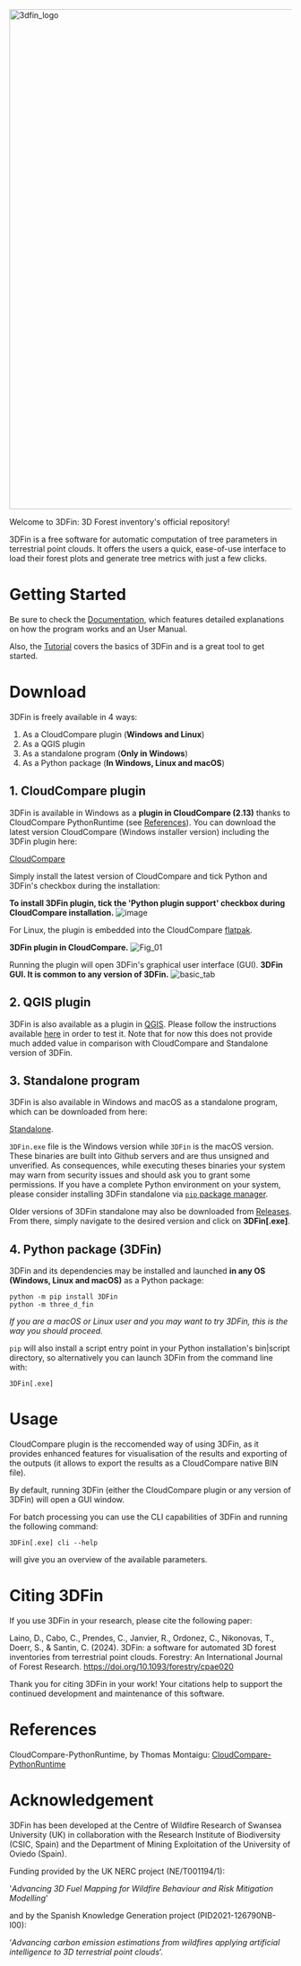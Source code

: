 
<img width="892" alt="3dfin_logo" src="https://user-images.githubusercontent.com/68945855/233049674-8d2c96a7-8abc-4a7c-8e83-4a329ba6dd0c.png">

Welcome to 3DFin: 3D Forest inventory's official repository!

3DFin is a free software for automatic computation of tree parameters in terrestrial point clouds. It offers the users a quick, ease-of-use interface to load their forest plots and generate tree metrics with just a few clicks.


# Getting Started

Be sure to check the [Documentation](https://github.com/3DFin/3DFin/blob/main/src/three_d_fin/documentation/documentation.pdf), which features detailed explanations on how the program works and an User Manual.

Also, the [Tutorial](https://github.com/3DFin/3DFin_Tutorial) covers the basics of 3DFin and is a great tool to get started.


# Download

3DFin is freely available in 4 ways:
1. As a CloudCompare plugin (**Windows and Linux**)
2. As a QGIS plugin
3. As a standalone program (**Only in Windows**)
4. As a Python package (**In Windows, Linux and macOS**)

## 1. CloudCompare plugin

3DFin is available in Windows as a **plugin in CloudCompare (2.13)** thanks to CloudCompare PythonRuntime (see [References](#references)). You can download the latest version CloudCompare (Windows installer version) including the 3DFin plugin here:

[CloudCompare](https://www.danielgm.net/cc/release/)

Simply install the latest version of CloudCompare and tick Python and 3DFin's checkbox during the installation:

**To install 3DFin plugin, tick the 'Python plugin support' checkbox during CloudCompare installation.**
![image](https://github.com/3DFin/3DFin/assets/68945855/f34b4cd9-58ce-41fc-a8bd-262dd11ff8e7)

For Linux, the plugin is embedded into the CloudCompare [flatpak](https://flathub.org/fr/apps/org.cloudcompare.CloudCompare).

**3DFin plugin in CloudCompare.**
![Fig_01](https://github.com/3DFin/3DFin/assets/68945855/2c874f53-39fd-4eff-b29c-15f3ca80013d)

Running the plugin will open 3DFin's graphical user interface (GUI).
**3DFin GUI. It is common to any version of 3DFin.**
![basic_tab](https://github.com/3DFin/3DFin/assets/68945855/d6d21e45-5934-4762-88ec-782c03f4700d)


## 2. QGIS plugin

3DFin is also available as a plugin in [QGIS](https://www.qgis.org/en/site/). Please follow the instructions available [here](https://github.com/3DFin/3DFin-QGIS) in order to test it.
Note that for now this does not provide much added value in comparison with CloudCompare and Standalone version of 3DFin.

## 3. Standalone program

3DFin is also available in Windows and macOS as a standalone program, which can be downloaded from here:

[Standalone](https://github.com/3DFin/3DFin/releases).

`3DFin.exe` file is the Windows version while `3DFin` is the macOS version.
These binaries are built into Github servers and are thus unsigned and unverified. As consequences, while executing theses binaries your system may warn from security issues and should ask you to grant some permissions.
If you have a complete Python environment on your system, please consider installing 3DFin standalone via [`pip` package manager](#4-python-package-3dfin).

Older versions of 3DFin standalone may also be downloaded from [Releases](https://github.com/3DFin/3DFin/releases/). From there, simply navigate to the desired version and click on __3DFin[.exe]__.


## 4. Python package (3DFin)

3DFin and its dependencies may be installed and launched **in any OS (Windows, Linux and macOS)** as a Python package:

```console
python -m pip install 3DFin
python -m three_d_fin
```

*If you are a macOS or Linux user and you may want to try 3DFin, this is the way you should proceed.*

`pip` will also install a script entry point in your Python installation's bin|script directory, so alternatively you can launch 3DFin from the command line with:

```console
3DFin[.exe]
```

# Usage

CloudCompare plugin is the reccomended way of using 3DFin, as it provides enhanced features for visualisation of the results and exporting of the outputs (it allows to export the results as a CloudCompare native BIN file).

By default, running 3DFin (either the CloudCompare plugin or any version of 3DFin) will open a GUI window.

For batch processing you can use the CLI capabilities of 3DFin and running the following command:
```console
3DFin[.exe] cli --help
```
will give you an overview of the available parameters.


# Citing 3DFin

If you use 3DFin in your research, please cite the following paper:

Laino, D., Cabo, C., Prendes, C., Janvier, R., Ordonez, C., Nikonovas, T., Doerr, S., & Santin, C. (2024). 3DFin: a software for automated 3D forest inventories from terrestrial point clouds. Forestry: An International Journal of Forest Research. https://doi.org/10.1093/forestry/cpae020

Thank you for citing 3DFin in your work! Your citations help to support the continued development and maintenance of this software.

# References

CloudCompare-PythonRuntime, by Thomas Montaigu: [CloudCompare-PythonRuntime](https://github.com/tmontaigu/CloudCompare-PythonRuntime)

# Acknowledgement

3DFin has been developed at the Centre of Wildfire Research of Swansea University (UK) in collaboration with the Research Institute of Biodiversity (CSIC, Spain) and the Department of Mining Exploitation of the University of Oviedo (Spain).

Funding provided by the UK NERC project (NE/T001194/1):

'_Advancing 3D Fuel Mapping for Wildfire Behaviour and Risk Mitigation Modelling_'

and by the Spanish Knowledge Generation project (PID2021-126790NB-I00):

‘_Advancing carbon emission estimations from wildfires applying artificial intelligence to 3D terrestrial point clouds_’.

